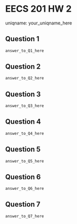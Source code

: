 # EECS 201 HW 2
uniqname:  your_uniqname_here

## Question 1
``` 1
answer_to_Q1_here 
```

## Question 2
``` 2
answer_to_Q2_here
```

## Question 3
``` 3
answer_to_Q3_here
```

## Question 4
``` 4
answer_to_Q4_here
```

## Question 5
``` 5
answer_to_Q5_here
```

## Question 6
``` 6
answer_to_Q6_here
```

## Question 7
``` 7
answer_to_Q7_here
```